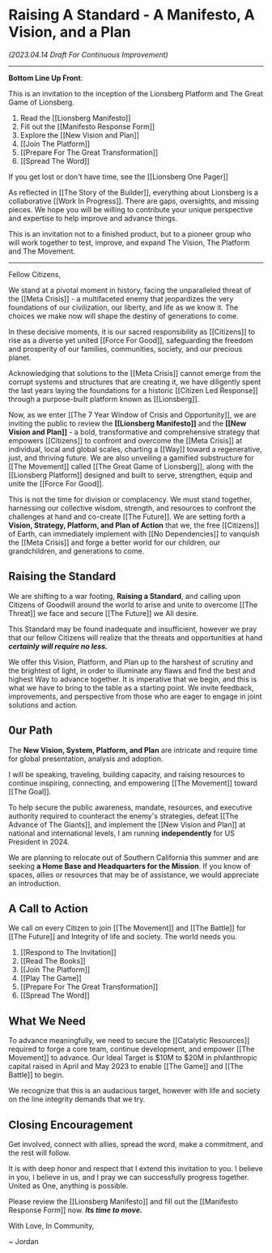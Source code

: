 # Raising A Standard - A Manifesto, A Vision, and a Plan

_(2023.04.14 Draft For Continuous Improvement)_ 
____
**Bottom Line Up Front**: 

This is an invitation to the inception of the Lionsberg Platform and The Great Game of Lionsberg. 

1. Read the [[Lionsberg Manifesto]]  
2. Fill out the [[Manifesto Response Form]]    
3. Explore the [[New Vision and Plan]]  
4. [[Join The Platform]]  
5. [[Prepare For The Great Transformation]]  
6. [[Spread The Word]]  

If you get lost or don't have time, see the [[Lionsberg One Pager]]  

As reflected in [[The Story of the Builder]], everything about Lionsberg is a collaborative [[Work In Progress]]. There are gaps, oversights, and missing pieces. We hope you will be willing to contribute your unique perspective and expertise to help improve and advance things. 

This is an invitation not to a finished product, but to a pioneer group who will work together to test, improve, and expand The Vision, The Platform and The Movement. 
____

Fellow Citizens, 

We stand at a pivotal moment in history, facing the unparalleled threat of the [[Meta Crisis]] - a multifaceted enemy that jeopardizes the very foundations of our civilization, our liberty, and life as we know it. The choices we make now will shape the destiny of generations to come.

In these decisive moments, it is our sacred responsibility as [[Citizens]] to rise as a diverse yet united [[Force For Good]], safeguarding the freedom and prosperity of our families, communities, society, and our precious planet.

Acknowledging that solutions to the [[Meta Crisis]] cannot emerge from the corrupt systems and structures that are creating it, we have diligently spent the last years laying the foundations for a historic [[Citizen Led Response]] through a purpose-built platform known as [[Lionsberg]].

Now, as we enter [[The 7 Year Window of Crisis and Opportunity]], we are inviting the public to review the **[[Lionsberg Manifesto]]** and the **[[New Vision and Plan]]** - a bold, transformative and comprehensive strategy that empowers [[Citizens]] to confront and overcome the [[Meta Crisis]] at individual, local and global scales, charting a [[Way]] toward a regenerative, just, and thriving future. We are also unveiling a gamified substructure for [[The Movement]] called [[The Great Game of Lionsberg]], along with the [[Lionsberg Platform]] designed and built to serve, strengthen, equip and unite the [[Force For Good]].

This is not the time for division or complacency. We must stand together, harnessing our collective wisdom, strength, and resources to confront the challenges at hand and co-create [[The Future]]. We are setting forth a **Vision, Strategy, Platform, and Plan of Action** that we, the free [[Citizens]] of Earth, can immediately implement with [[No Dependencies]] to vanquish the [[Meta Crisis]] and forge a better world for our children, our grandchildren, and generations to come. 

## Raising the Standard 

We are shifting to a war footing, **Raising a Standard**, and calling upon Citizens of Goodwill around the world to arise and unite to overcome [[The Threat]] we face and secure [[The Future]] we All desire. 

This Standard may be found inadequate and insufficient, however we pray that our fellow Citizens will realize that the threats and opportunities at hand ***certainly will require no less.*** 

We offer this Vision, Platform, and Plan up to the harshest of scrutiny and the brightest of light, in order to illuminate any flaws and find the best and highest Way to advance together. It is imperative that we begin, and this is what we have to bring to the table as a starting point. We invite feedback, improvements, and perspective from those who are eager to engage in joint solutions and action. 

## 0ur Path 

The **New Vision, System, Platform, and Plan** are intricate and require time for global presentation, analysis and adoption.

I will be speaking, traveling, building capacity, and raising resources to continue inspiring, connecting, and empowering [[The Movement]] toward [[The Goal]].

To help secure the public awareness, mandate, resources, and executive authority required to counteract the enemy's strategies, defeat [[The Advance of The Giants]], and implement the [[New Vision and Plan]] at national and international levels, I am running **independently** for US President in 2024. 

We are planning to relocate out of Southern California this summer and are seeking **a Home Base and Headquarters for the Mission**. If you know of spaces, allies or resources that may be of assistance, we would appreciate an introduction. 

## A Call to Action 

We call on every Citizen to join [[The Movement]] and [[The Battle]] for [[The Future]] and Integrity of life and society. The world needs you.  

1. [[Respond to The Invitation]]     
2. [[Read The Books]]  
3. [[Join The Platform]]   
4. [[Play The Game]]  
5. [[Prepare For The Great Transformation]]  
6. [[Spread The Word]]  

## What We Need 

To advance meaningfully, we need to secure the [[Catalytic Resources]] required to forge a core team, continue development, and empower [[The Movement]] to advance. Our Ideal Target is $10M to $20M in philanthropic capital raised in April and May 2023 to enable [[The Game]] and [[The Battle]] to begin. 

We recognize that this is an audacious target, however with life and society on the line integrity demands that we try. 

## Closing Encouragement

Get involved, connect with allies, spread the word, make a commitment, and the rest will follow. 

It is with deep honor and respect that I extend this invitation to you. I believe in you, I believe in us, and I pray we can successfully progress together. United as One, anything is possible. 

Please review the [[Lionsberg Manifesto]] and fill out the [[Manifesto Response Form]] now. ***Its time to move.*** 

With Love, In Community, 

~ Jordan 
